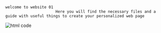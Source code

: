                                                                     welcome to website 01
                          Here you will find the necessary files and a guide with useful things to create your personalized web page


   ![html code](https://user-images.githubusercontent.com/83608842/165802883-cf2d2d05-3dfa-4643-b7de-009470254c6b.jpg)
